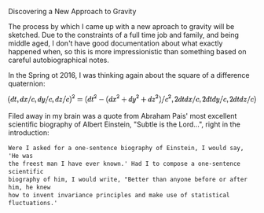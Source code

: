 Discovering a New Approach to Gravity

The process by which I came up with a new aproach to gravity will be sketched.
Due to the constraints of a full time job and family, and being middle aged, I
don't have good documentation about what exactly happened when, so this is more
impressionistic than something based on careful autobiographical notes.

In the Spring ot 2016, I was thinking again about the square of a difference
quaternion:

![](interval_squared.png)

Filed away in my brain was a quote from Abraham Pais' most excellent scientific
biography of Albert Einstein, "Subtle is the Lord...", right in the
introduction:

    Were I asked for a one-sentence biography of Einstein, I would say, 'He was
    the freest man I have ever known.' Had I to compose a one-sentence scientific
    biography of him, I would write, "Better than anyone before or after him, he knew
    how to invent invariance principles and make use of statistical fluctuations.'



